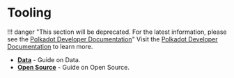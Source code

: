 # Tooling

!!! danger "This section will be deprecated. For the latest information, please see the [Polkadot Developer Documentation](https://docs.polkadot.com/)"
    Visit the [Polkadot Developer Documentation](https://docs.polkadot.com/) to learn more.

<div class="grid cards" markdown>

- **[Data](../build-data.md)** - Guide on Data.
- **[Open Source](../build-open-source.md)** - Guide on Open Source.

</div>
